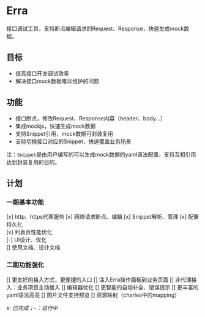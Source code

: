 # Erra

接口调试工具，支持断点编辑请求的Request、Response，快速生成mock数据。

## 目标
- 提高接口开发调试效率
- 解决接口mock数据难以维护的问题

## 功能
- 接口断点，修改Request、Response内容（header、body...）
- 集成mockjs，快速生成mock数据
- 支持Snippet引用，mock数据可封装复用
- 支持切换接口对应的Snippet，快速覆盖业务场景

注：`Snippet`是由用户编写的可以生成mock数据的yaml语法配置，支持互相引用达到封装复用的目的。

## 计划

### 一期基本功能
[x] http、https代理服务
[x] 网络请求断点、编辑
[x] Snippet解析、管理
[x] 配置持久化  
[x] 列表页性能优化  
[-] UI设计、优化  
[] 使用文档、设计文档

### 二期功能强化
[] 更友好的接入方式，更便捷的入口
  [] 注入Erra操作面板到业务页面
  [] 非代理接入：业务项目主动接入
[] 编辑器优化
  [] 更智能的自动补全、错误提示
  [] 更丰富的yaml语法高亮
  [] 图片文件支持预览
[] 资源映射（charles中的mapping）


*x: 已完成；-：进行中*